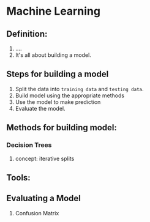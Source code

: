 # Machine Learning

## Definition:

1. ....
2. It's all about building a model. 

## Steps for building a model

1. Split the data into `training data` and `testing data`. 
2. Build model using the appropriate methods
3. Use the model to make prediction
4. Evaluate the model. 

## Methods for building model:

### Decision Trees

1. concept: iterative splits

## Tools:

## Evaluating a Model

1. Confusion Matrix
